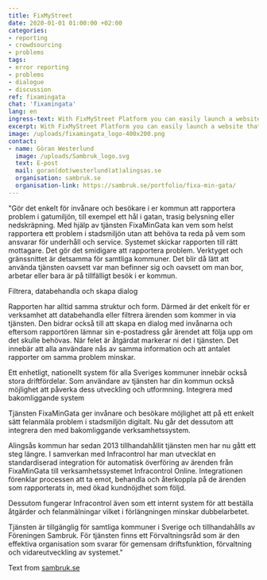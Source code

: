 ```yaml
---
title: FixMyStreet
date: 2020-01-01 01:00:00 +02:00
categories:
- reporting
- crowdsourcing
- problems
tags:
- error reporting
- problems
- dialogue
- discussion
ref: fixamingata
chat: 'fixamingata'
lang: en
ingress-text: With FixMyStreet Platform you can easily launch a website that helps people to report street problems like potholes and broken street lights. Problem reports are then sent to authorities for fixing.
excerpt: With FixMyStreet Platform you can easily launch a website that helps people to report street problems.
image: /uploads/fixamingata_logo-400x200.png
contact:
- name: Göran Westerlund
  image: /uploads/Sambruk_logo.svg
  text: E-post
  mail: goran(dot)westerlund(at)alingsas.se
  organisation: sambruk.se
  organisation-link: https://sambruk.se/portfolio/fixa-min-gata/
---
```

"Gör det enkelt för invånare och besökare i er kommun att rapportera problem i gatumiljön, till exempel ett hål i gatan, trasig belysning eller nedskräpning. Med hjälp av tjänsten FixaMinGata kan vem som helst rapportera ett problem i stadsmiljön utan att behöva ta reda på vem som ansvarar för underhåll och service. Systemet skickar rapporten till rätt mottagare. Det gör det smidigare att rapportera problem.
Verktyget och gränssnittet är detsamma för samtliga kommuner. Det blir då lätt att använda tjänsten oavsett var man befinner sig och oavsett om man bor, arbetar eller bara är på tillfälligt besök i er kommun.

Filtrera, databehandla och skapa dialog

Rapporten har alltid samma struktur och form. Därmed är det enkelt för er verksamhet att databehandla eller filtrera ärenden som kommer in via tjänsten. Den bidrar också till att skapa en dialog med invånarna och eftersom rapportören lämnar sin e-postadress går ärendet att följa upp om det skulle behövas. När felet är åtgärdat markerar ni det i tjänsten. Det innebär att alla användare nås av samma information och att antalet rapporter om samma problem minskar.

Ett enhetligt, nationellt system för alla Sveriges kommuner innebär också stora driftfördelar. Som användare av tjänsten har din kommun också möjlighet att påverka dess utveckling och utformning.
Integrera med bakomliggande system

Tjänsten FixaMinGata ger invånare och besökare möjlighet att på ett enkelt sätt felanmäla problem i stadsmiljön digitalt. Nu går det dessutom att integrera den med bakomliggande verksamhetssystem.

Alingsås kommun har sedan 2013 tillhandahållit tjänsten men har nu gått ett steg längre. I samverkan med Infracontrol har man utvecklat en standardiserad integration för automatisk överföring av ärenden från FixaMinGata till verksamhetssystemet Infracontrol Online. Integrationen förenklar processen att ta emot, behandla och återkoppla på de ärenden som rapporterats in, med ökad kundnöjdhet som följd.

Dessutom fungerar Infracontrol även som ett internt system för att beställa åtgärder och felanmälningar vilket i förlängningen minskar dubbelarbetet.

Tjänsten är tillgänglig för samtliga kommuner i Sverige och tillhandahålls av Föreningen Sambruk. För tjänsten finns ett Förvaltningsråd som är den effektiva organisation som svarar för gemensam driftsfunktion, förvaltning och vidareutveckling av systemet."

Text from [sambruk.se](https://sambruk.se/portfolio/fixa-min-gata/)
